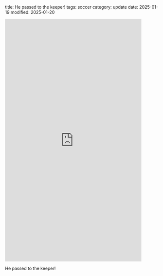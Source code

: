 title: He passed to the keeper!
tags: soccer
category: update
date: 2025-01-19
modified: 2025-01-20

<iframe width="448" height="797" src="https://www.youtube.com/embed/XW0tlnQPvnE" title="He passed to the keeper" frameborder="0" allow="accelerometer; autoplay; clipboard-write; encrypted-media; gyroscope; picture-in-picture; web-share" referrerpolicy="strict-origin-when-cross-origin" allowfullscreen></iframe>

He passed to the keeper!
